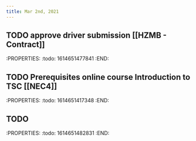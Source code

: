 ```yaml
---
title: Mar 2nd, 2021
---
```


## TODO approve driver submission [[HZMB - Contract]]
:PROPERTIES:
:todo: 1614651477841
:END:
## TODO Prerequisites online course Introduction to TSC [[NEC4]]
:PROPERTIES:
:todo: 1614651417348
:END:
## TODO 
:PROPERTIES:
:todo: 1614651482831
:END:
